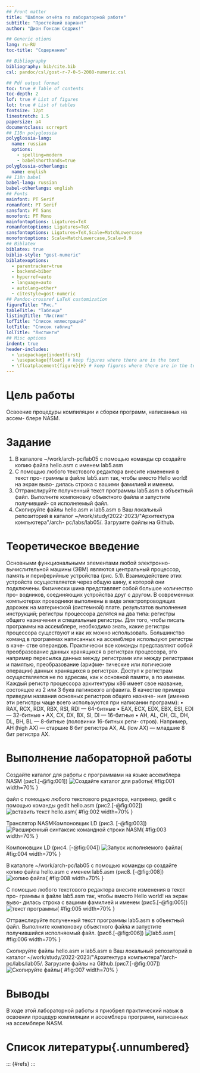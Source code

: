 ```yaml
---
## Front matter
title: "Шаблон отчёта по лабораторной работе"
subtitle: "Простейший вариант"
author: "Дион Гонсан Седрик!"

## Generic otions
lang: ru-RU
toc-title: "Содержание"

## Bibliography
bibliography: bib/cite.bib
csl: pandoc/csl/gost-r-7-0-5-2008-numeric.csl

## Pdf output format
toc: true # Table of contents
toc-depth: 2
lof: true # List of figures
lot: true # List of tables
fontsize: 12pt
linestretch: 1.5
papersize: a4
documentclass: scrreprt
## I18n polyglossia
polyglossia-lang:
  name: russian
  options:
	- spelling=modern
	- babelshorthands=true
polyglossia-otherlangs:
  name: english
## I18n babel
babel-lang: russian
babel-otherlangs: english
## Fonts
mainfont: PT Serif
romanfont: PT Serif
sansfont: PT Sans
monofont: PT Mono
mainfontoptions: Ligatures=TeX
romanfontoptions: Ligatures=TeX
sansfontoptions: Ligatures=TeX,Scale=MatchLowercase
monofontoptions: Scale=MatchLowercase,Scale=0.9
## Biblatex
biblatex: true
biblio-style: "gost-numeric"
biblatexoptions:
  - parentracker=true
  - backend=biber
  - hyperref=auto
  - language=auto
  - autolang=other*
  - citestyle=gost-numeric
## Pandoc-crossref LaTeX customization
figureTitle: "Рис."
tableTitle: "Таблица"
listingTitle: "Листинг"
lofTitle: "Список иллюстраций"
lotTitle: "Список таблиц"
lolTitle: "Листинги"
## Misc options
indent: true
header-includes:
  - \usepackage{indentfirst}
  - \usepackage{float} # keep figures where there are in the text
  - \floatplacement{figure}{H} # keep figures where there are in the text
---
```


# Цель работы
Освоение процедуры компиляции и сборки программ, написанных на ассем-
блере NASM.
# Задание

1. В каталоге ~/work/arch-pc/lab05 с помощью команды cp создайте копию
файла hello.asm с именем lab5.asm
2. С помощью любого текстового редактора внесите изменения в текст про-
граммы в файле lab5.asm так, чтобы вместо Hello world! на экран выво-
дилась строка с вашими фамилией и именем.
3. Оттранслируйте полученный текст программы lab5.asm в объектный
файл. Выполните компоновку объектного файла и запустите получивший-
ся исполняемый файл.
4. Скопируйте файлы hello.asm и lab5.asm в Ваш локальный репозиторий
в каталог ~/work/study/2022-2023/"Архитектура компьютера"/arch-
pc/labs/lab05/. Загрузите файлы на Github.

# Теоретическое введение
Основными функциональными элементами любой электронно-вычислительной
машины (ЭВМ) являются центральный процессор, память и периферийные
устройства (рис. 5.1).
Взаимодействие этих устройств осуществляется через общую шину, к которой
они подключены. Физически шина представляет собой большое количество про-
водников, соединяющих устройства друг с другом. В современных компьютерах
проводники выполнены в виде электропроводящих дорожек на материнской
(системной) плате.
результатов выполнения инструкций; регистры процессора делятся на два
типа: регистры общего назначения и специальные регистры.
Для того, чтобы писать программы на ассемблере, необходимо знать, какие
регистры процессора существуют и как их можно использовать. Большинство
команд в программах написанных на ассемблере используют регистры в каче-
стве операндов. Практически все команды представляют собой преобразование
данных хранящихся в регистрах процессора, это например пересылка данных
между регистрами или между регистрами и памятью, преобразование (арифме-
тические или логические операции) данных хранящихся в регистрах.
Доступ к регистрам осуществляется не по адресам, как к основной памяти, а
по именам. Каждый регистр процессора архитектуры x86 имеет свое название,
состоящее из 2 или 3 букв латинского алфавита.
В качестве примера приведем названия основных регистров общего назначе-
ния (именно эти регистры чаще всего используются при написании программ):
• RAX, RCX, RDX, RBX, RSI, RDI — 64-битные
• EAX, ECX, EDX, EBX, ESI, EDI — 32-битные
• AX, CX, DX, BX, SI, DI — 16-битные
• AH, AL, CH, CL, DH, DL, BH, BL — 8-битные (половинки 16-битных реги-
стров). Например, AH (high AX) — старшие 8 бит регистра AX, AL (low AX) —
младшие 8 бит регистра AX.

# Выполнение лабораторной работы
Создайте каталог для работы с программами на языке ассемблера NASM (рис1.[-@fig:001])
![Создайте каталог для работы](image/1.png){ #fig:001 width=70% }

файл с помощью любого текстового редактора, например, gedit с помощью команды gedit hello.asm (рис2.[-@fig:002])
![вставить текст hello.asm](image/2.png){ #fig:002 width=70% }

Транслятор NASMКомпоновщик LD (рис3. [-@fig:003])
![Расширенный синтаксис командной строки NASM](image/3.png){ #fig:003 width=70% }

Компоновщик LD (рис4. [-@fig:004])
![Запуск исполняемого файла](image/4.png){ #fig:004 width=70% }

В каталоге ~/work/arch-pc/lab05 с помощью команды cp создайте копию
файла hello.asm с именем lab5.asm (рис8. [-@fig:008])
![копию файла](image/8.png){ #fig:008 width=70% }

С помощью любого текстового редактора внесите изменения в текст про-
граммы в файле lab5.asm так, чтобы вместо Hello world! на экран выво-
дилась строка с вашими фамилией и именем (рис5.[-@fig:005])
![текст программы](image/5.png){ #fig:005 width=70% }

Оттранслируйте полученный текст программы lab5.asm в объектный файл. Выполните компоновку объектного файла и запустите получившийся исполняемый файл. (рис6.[-@fig:006])
![lab5.asm](image/6.png){ #fig:006 width=70% }

Скопируйте файлы hello.asm и lab5.asm в Ваш локальный репозиторий в каталог ~/work/study/2022-2023/"Архитектура компьютера"/arch-pc/labs/lab05/. Загрузите файлы на Github.(рис7.[-@fig:007])
![Скопируйте файлы](image/7.png){ #fig:007 width=70% }

# Выводы

В ходе этой лабораторной работы я приобрел практический навык в освоении процедур компиляции и ассемблера программ, написанных на ассемблере NASM.
# Список литературы{.unnumbered}

::: {#refs}
:::
